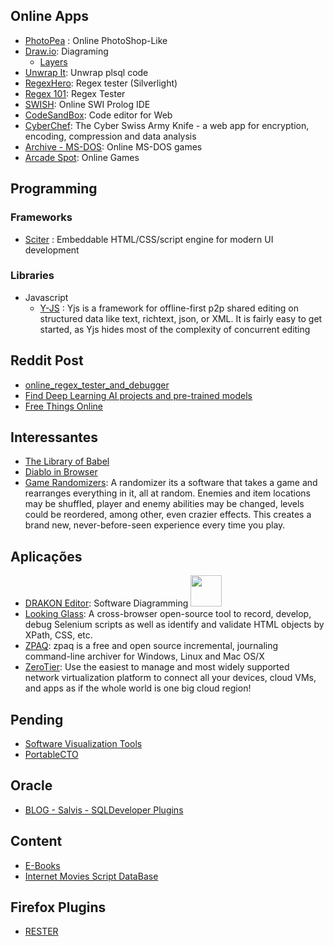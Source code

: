 ## Online Apps
  * [PhotoPea](https://www.photopea.com/) : Online PhotoShop-Like
  * [Draw.io](https://www.draw.io/): Diagraming
    * [Layers](https://about.draw.io/interactive-diagrams-with-custom-links-and-actions/)
  * [Unwrap It](https://www.codecrete.net/UnwrapIt/): Unwrap plsql code
  * [RegexHero](http://regexhero.net/tester/): Regex tester (Silverlight)
  * [Regex 101](https://regex101.com/): Regex Tester
  * [SWISH](https://swish.swi-prolog.org/): Online SWI Prolog IDE
  * [CodeSandBox](https://codesandbox.io/): Code editor for Web
  * [CyberChef](https://gchq.github.io/CyberChef/): The Cyber Swiss Army Knife - a web app for encryption, encoding, compression and data analysis
  * [Archive - MS-DOS](https://archive.org/details/softwarelibrary_msdos_games?and%5B%5D=emulator_start%3A%2Aiafix%2A&sin=&sort=-publicdate): Online MS-DOS games
  * [Arcade Spot](https://arcadespot.com/): Online Games
    
## Programming

### Frameworks 
  * [Sciter](https://sciter.com) : Embeddable HTML/CSS/script engine
for modern UI development
### Libraries  
  * Javascript
    * [Y-JS](http://y-js.org/) : Yjs is a framework for offline-first p2p shared editing on structured data like text, richtext, json, or XML. It is fairly easy to get started, as Yjs hides most of the complexity of concurrent editing
    
## Reddit Post 
  * [online_regex_tester_and_debugger](https://www.reddit.com/r/programming/comments/cqmcts/online_regex_tester_and_debugger_for_multiple/)
  * [Find Deep Learning AI projects and pre-trained models](https://www.reddit.com/r/Python/comments/cq53v4/i_made_a_program_that_will_help_you_find_deep/)
  * [Free Things Online](https://www.reddit.com/r/AskReddit/comments/ecscwk/what_free_things_online_should_everyone_take)
## Interessantes   
  * [The Library of Babel](https://libraryofbabel.info)
  * [Diablo in Browser](https://www.reddit.com/r/programming/comments/ckk77o/diablo_1_ported_to_browser_based_on_devilution/)
  * [Game Randomizers](https://sites.google.com/site/gamerandomizers/): A randomizer its a software that takes a game and rearranges everything in it, all at random. Enemies and item locations may be shuffled, player and enemy abilities may be changed, levels could be reordered, among other, even crazier effects. This creates a brand new, never-before-seen experience every time you play.

## Aplicações
  * [DRAKON Editor](http://drakon-editor.sourceforge.net/editor.html): Software Diagramming <img src="http://drakon-editor.sourceforge.net/crossroad.png" width="50" height="50">
  * [Looking Glass](https://github.com/dmolchanenko/LookingGlass): A cross-browser open-source tool to record, develop, debug Selenium scripts as well as identify and validate HTML objects by XPath, CSS, etc.
  * [ZPAQ](http://mattmahoney.net/dc/zpaq.html): zpaq is a free and open source incremental, journaling command-line archiver for Windows, Linux and Mac OS/X
  * [ZeroTier](https://www.zerotier.com/): Use the easiest to manage and most widely supported network virtualization platform to connect all your devices, cloud VMs, and apps as if the whole world is one big cloud region!
  
## Pending
  * [Software Visualization Tools](https://softvis.wordpress.com/tools/)
  * [PortableCTO](https://www.portablecto.com/tools/)
  
## Oracle
  * [BLOG - Salvis - SQLDeveloper Plugins](https://www.salvis.com/blog/download/)
  
## Content
  * [E-Books](https://b-ok.cc/book/2284536/00309d) 
  * [Internet Movies Script DataBase](https://www.imsdb.com/)

## Firefox Plugins
  * [RESTER](https://addons.mozilla.org/pt-PT/firefox/addon/rester/)

